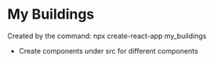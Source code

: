 # My Buildings

Created by the command: npx create-react-app my_buildings

* Create components under src for different components